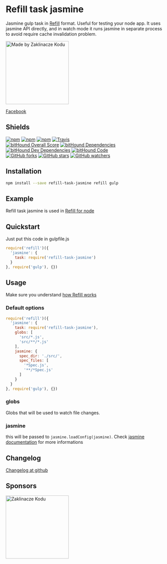 Refill task jasmine
===================

Jasmine gulp task in [Refill](https://github.com/refilljs/refill) format. Useful for testing your node app.
It uses jasmine API directly, and in watch mode it runs jasmine in separate process to avoid require cache invalidation problem.

[<img alt="Made by Zaklinacze Kodu" src="http://zaklinaczekodu.com/_assets/madeBy.svg" width="200">](http://zaklinaczekodu.com)

[Facebook](https://www.facebook.com/zaklinaczekodu)

Shields
-------

[![npm](https://img.shields.io/npm/v/refill-task-jasmine.svg?style=flat-square)](https://www.npmjs.com/package/refill-task-jasmine)
[![npm](https://img.shields.io/npm/l/refill-task-jasmine.svg?style=flat-square)](https://www.npmjs.com/package/refill-task-jasmine)
[![npm](https://img.shields.io/npm/dm/refill-task-jasmine.svg?style=flat-square)](https://www.npmjs.com/package/refill-task-jasmine)
[![Travis](https://img.shields.io/travis/refilljs/refill-task-jasmine/master.svg?style=flat-square)](https://travis-ci.org/refilljs/refill-task-jasmine)<br>
[![bitHound Overall Score](https://www.bithound.io/github/refilljs/refill-task-jasmine/badges/score.svg)](https://www.bithound.io/github/refilljs/refill-task-jasmine)
[![bitHound Dependencies](https://www.bithound.io/github/refilljs/refill-task-jasmine/badges/dependencies.svg)](https://www.bithound.io/github/refilljs/refill-task-jasmine/master/dependencies/npm)
[![bitHound Dev Dependencies](https://www.bithound.io/github/refilljs/refill-task-jasmine/badges/devDependencies.svg)](https://www.bithound.io/github/refilljs/refill-task-jasmine/master/dependencies/npm)
[![bitHound Code](https://www.bithound.io/github/refilljs/refill-task-jasmine/badges/code.svg)](https://www.bithound.io/github/refilljs/refill-task-jasmine)<br>
[![GitHub forks](https://img.shields.io/github/forks/refilljs/refill-task-jasmine.svg?style=flat-square)](https://github.com/refilljs/refill-task-jasmine)
[![GitHub stars](https://img.shields.io/github/stars/refilljs/refill-task-jasmine.svg?style=flat-square)](https://github.com/refilljs/refill-task-jasmine)
[![GitHub watchers](https://img.shields.io/github/watchers/refilljs/refill-task-jasmine.svg?style=flat-square)](https://github.com/refilljs/refill-task-jasmine)

Installation
------------

```bash
npm install --save refill-task-jasmine refill gulp
```

Example
-------

Refill task jasmine is used in [Refill for node](https://github.com/refilljs/refill-node)

Quickstart
----------

Just put this code in gulpfile.js

```javaScript
require('refill')({
  'jasmine': {
    task: require('refill-task-jasmine')
  }
}, require('gulp'), {})
```

Usage
-----

Make sure you understand [how Refill works](https://github.com/refilljs/refill)

### Default options

```javaScript
require('refill')({
  'jasmine': {
    task: require('refill-task-jasmine'),
    globs: [
      'src/*.js',
      'src/**/*.js'
    ],
    jasmine: {
      spec_dir: './src/',
      spec_files: [
        '*Spec.js',
        '**/*Spec.js'
      ]
    }
  }
}, require('gulp'), {})
```

### globs

Globs that will be used to watch file changes.

### jasmine

this will be passed to `jasmine.loadConfig(jasmine)`. Check [jasmine documentation](http://jasmine.github.io/2.5/node.html) for more informations

Changelog
---------

[Changelog at github](https://github.com/refilljs/refill-task-jasmine/releases)

Sponsors
--------

[<img alt="Zaklinacze Kodu" src="http://zaklinaczekodu.com/_assets/logo.svg" width="200">](http://zaklinaczekodu.com)

